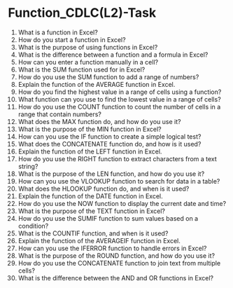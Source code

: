 # Function_CDLC(L2)-Task

1. What is a function in Excel?
2. How do you start a function in Excel?
3. What is the purpose of using functions in Excel?
4. What is the difference between a function and a formula in Excel?
5. How can you enter a function manually in a cell?
6. What is the SUM function used for in Excel?
7. How do you use the SUM function to add a range of numbers?
8. Explain the function of the AVERAGE function in Excel.
9. How do you find the highest value in a range of cells using a function?
10. What function can you use to find the lowest value in a range of cells?
11. How do you use the COUNT function to count the number of cells in a range that contain numbers?
12. What does the MAX function do, and how do you use it?
13. What is the purpose of the MIN function in Excel?
14. How can you use the IF function to create a simple logical test?
15. What does the CONCATENATE function do, and how is it used?
16. Explain the function of the LEFT function in Excel.
17. How do you use the RIGHT function to extract characters from a text string?
18. What is the purpose of the LEN function, and how do you use it?
19. How can you use the VLOOKUP function to search for data in a table?
20. What does the HLOOKUP function do, and when is it used?
21. Explain the function of the DATE function in Excel.
22. How do you use the NOW function to display the current date and time?
23. What is the purpose of the TEXT function in Excel?
24. How do you use the SUMIF function to sum values based on a condition?
25. What is the COUNTIF function, and when is it used?
26. Explain the function of the AVERAGEIF function in Excel.
27. How can you use the IFERROR function to handle errors in Excel?
28. What is the purpose of the ROUND function, and how do you use it?
29. How do you use the CONCATENATE function to join text from multiple cells?
30. What is the difference between the AND and OR functions in Excel?
